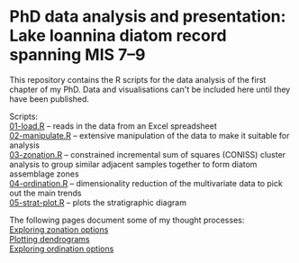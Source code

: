 # PhD data analysis and presentation: Lake Ioannina diatom record spanning MIS 7–9

This repository contains the R scripts for the data analysis of the first chapter of my PhD.  Data and visualisations can't 
be included here until they have been published.  
  
Scripts:  
[01-load.R](https://github.com/robynfsj/phd-ioannina-long-record/blob/master/scripts/01-load.R) – reads in the data from an 
Excel spreadsheet  
[02-manipulate.R](https://github.com/robynfsj/phd-ioannina-long-record/blob/master/scripts/02-manipulate.R) – extensive 
manipulation of the data to make it suitable for analysis  
[03-zonation.R](https://github.com/robynfsj/phd-ioannina-long-record/blob/master/scripts/03-zonation.R) – constrained 
incremental sum of squares (CONISS) cluster analysis to group similar adjacent samples together to form diatom assemblage zones  
[04-ordination.R](https://github.com/robynfsj/phd-ioannina-long-record/blob/master/scripts/04-ordination.R) – dimensionality 
reduction of the multivariate data to pick out the main trends  
[05-strat-plot.R](https://github.com/robynfsj/phd-ioannina-long-record/blob/master/scripts/05-strat-plot.R) – plots the 
stratigraphic diagram  
  
The following pages document some of my thought processes:  
[Exploring zonation options](https://robynfsj.github.io/phd-ioannina-long-record/exploring-zonation-options.html)  
[Plotting dendrograms](https://robynfsj.github.io/phd-ioannina-long-record/plotting-dendrograms.html)  
[Exploring ordination options](https://robynfsj.github.io/phd-ioannina-long-record/exploring-ordination-options.html)
